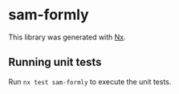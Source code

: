 # sam-formly

This library was generated with [Nx](https://nx.dev).

## Running unit tests

Run `nx test sam-formly` to execute the unit tests.
